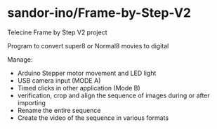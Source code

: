 # sandor-ino/Frame-by-Step-V2
Telecine Frame by Step V2 project 

Program to convert super8 or Normal8 movies to digital

Manage:
- Arduino Stepper motor movement and LED light
- USB camera input (MODE A)
- Timed clicks in other application (Mode B)
- verification, crop and align the sequence of images during or after importing
- Rename the entire sequence
- Create the video of the sequence in various formats 
